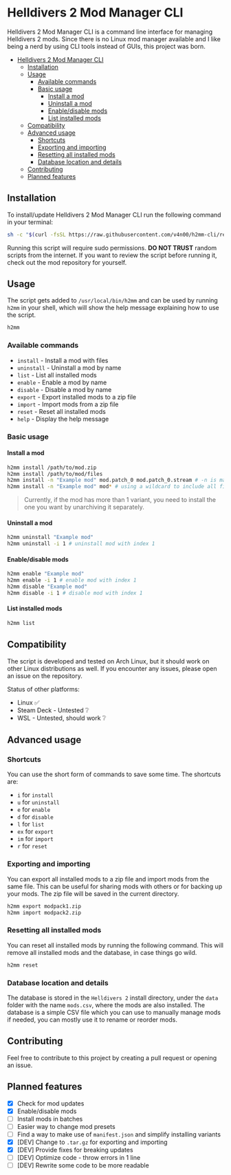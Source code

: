 # Helldivers 2 Mod Manager CLI

Helldivers 2 Mod Manager CLI is a command line interface for managing Helldivers 2 mods. Since there is no Linux mod manager available and I like being a nerd by using CLI tools instead of GUIs, this project was born.

- [Helldivers 2 Mod Manager CLI](#helldivers-2-mod-manager-cli)
  - [Installation](#installation)
  - [Usage](#usage)
    - [Available commands](#available-commands)
    - [Basic usage](#basic-usage)
      - [Install a mod](#install-a-mod)
      - [Uninstall a mod](#uninstall-a-mod)
      - [Enable/disable mods](#enabledisable-mods)
      - [List installed mods](#list-installed-mods)
  - [Compatibility](#compatibility)
  - [Advanced usage](#advanced-usage)
    - [Shortcuts](#shortcuts)
    - [Exporting and importing](#exporting-and-importing)
    - [Resetting all installed mods](#resetting-all-installed-mods)
    - [Database location and details](#database-location-and-details)
  - [Contributing](#contributing)
  - [Planned features](#planned-features)

## Installation

To install/update Helldivers 2 Mod Manager CLI run the following command in your terminal:

```bash
sh -c "$(curl -fsSL https://raw.githubusercontent.com/v4n00/h2mm-cli/refs/heads/master/install.sh)"
```

Running this script will require sudo permissions. **DO NOT TRUST** random scripts from the internet. If you want to review the script before running it, check out the mod repository for yourself.

## Usage

The script gets added to `/usr/local/bin/h2mm` and can be used by running `h2mm` in your shell, which will show the help message explaining how to use the script.

```bash
h2mm
```

### Available commands

- `install` - Install a mod with files
- `uninstall` - Uninstall a mod by name
- `list` - List all installed mods
- `enable` - Enable a mod by name
- `disable` - Disable a mod by name
- `export` - Export installed mods to a zip file
- `import` - Import mods from a zip file
- `reset` - Reset all installed mods
- `help` - Display the help message

### Basic usage

#### Install a mod

```bash
h2mm install /path/to/mod.zip
h2mm install /path/to/mod/files
h2mm install -n "Example mod" mod.patch_0 mod.patch_0.stream # -n is mandatory when using files
h2mm install -n "Example mod" mod* # using a wildcard to include all files
```

> Currently, if the mod has more than 1 variant, you need to install the one you want by unarchiving it separately.

#### Uninstall a mod

```bash
h2mm uninstall "Example mod"
h2mm uninstall -i 1 # uninstall mod with index 1
```

#### Enable/disable mods

```bash
h2mm enable "Example mod"
h2mm enable -i 1 # enable mod with index 1
h2mm disable "Example mod"
h2mm disable -i 1 # disable mod with index 1
```

#### List installed mods

```bash
h2mm list
```

## Compatibility

The script is developed and tested on Arch Linux, but it should work on other Linux distributions as well. If you encounter any issues, please open an issue on the repository.

Status of other platforms:

- Linux :white_check_mark:
- Steam Deck - Untested :grey_question:
- WSL - Untested, should work :grey_question:

## Advanced usage

### Shortcuts

You can use the short form of commands to save some time. The shortcuts are:

- `i` for `install`
- `u` for `uninstall`
- `e` for `enable`
- `d` for `disable`
- `l` for `list`
- `ex` for `export`
- `im` for `import`
- `r` for `reset`

### Exporting and importing

You can export all installed mods to a zip file and import mods from the same file. This can be useful for sharing mods with others or for backing up your mods. The zip file will be saved in the current directory.

```bash
h2mm export modpack1.zip
h2mm import modpack2.zip
```

### Resetting all installed mods

You can reset all installed mods by running the following command. This will remove all installed mods and the database, in case things go wild.

```bash
h2mm reset
```

### Database location and details

The database is stored in the `Helldivers 2` install directory, under the `data` folder with the name `mods.csv`, where the mods are also installed. The database is a simple CSV file which you can use to manually manage mods if needed, you can mostly use it to rename or reorder mods.

## Contributing

Feel free to contribute to this project by creating a pull request or opening an issue.

## Planned features

- [x] Check for mod updates
- [x] Enable/disable mods
- [ ] Install mods in batches
- [ ] Easier way to change mod presets
- [ ] Find a way to make use of `manifest.json` and simplify installing variants
- [x] [DEV] Change to `.tar.gz` for exporting and importing
- [x] [DEV] Provide fixes for breaking updates
- [ ] [DEV] Optimize code - throw errors in 1 line
- [ ] [DEV] Rewrite some code to be more readable
